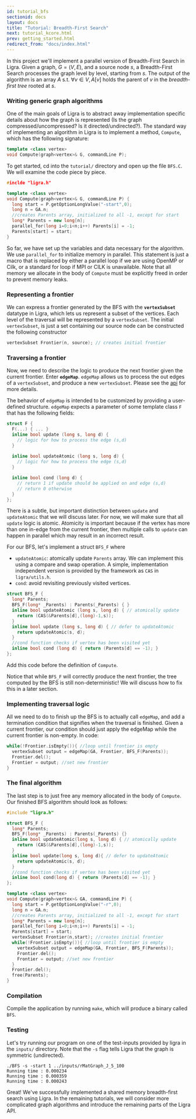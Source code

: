 ```yaml
---
id: tutorial_bfs
sectionid: docs
layout: docs
title: "Tutorial: Breadth-First Search"
next: tutorial_kcore.html
prev: getting_started.html
redirect_from: "docs/index.html"
---
```


In this project we'll implement a parallel version of Breadth-First Search in 
Ligra. Given a graph, $G = (V,E)$, and a source node $s$, a Breadth-First Search 
processes the graph level by level, starting from $s$. The output of the 
algorithm is an array $A$ s.t. $\forall v \in V, A[v]$ holds the parent of $v$ in 
the *breadth-first tree* rooted at $s$. 

### Writing generic graph algorithms

One of the main goals of Ligra is to abstract away implementation specific details
about how the graph is represented (Is the graph compressed/uncompressed? Is it
directed/undirected?). The standard way of implementing an algorithm in Ligra is 
to implement a method, `Compute`, which has the following signature: 

``` cpp
template <class vertex>
void Compute(graph<vertex>& G, commandLine P);
```

To get started, cd into the `tutorial/` directory and open up the file `BFS.C`. 
We will examine the code piece by piece.

``` cpp
#inclde "ligra.h"

template <class vertex>
void Compute(graph<vertex>& G, commandLine P) {
  long start = P.getOptionLongValue("-start",0);
  long n = GA.n;
  //creates Parents array, initialized to all -1, except for start
  long* Parents = new long[n];
  parallel_for(long i=0;i<n;i++) Parents[i] = -1;
  Parents[start] = start;
}
```

So far, we have set up the variables and data necessary for the algorithm. 
We use `parallel_for` to initialize memory in parallel. This statement 
is just a macro that is replaced by either a parallel loop if we are using 
OpenMP or Cilk, or a standard for loop if MPI or CILK is unavailable. Note that 
all memory we allocate in the body of `Compute`  must be explicitly freed 
in order to prevent memory leaks.

### Representing a frontier

We can express a frontier generated by the BFS with the **`vertexSubset`** 
datatype in Ligra, which lets us represent a subset of the vertices. Each level 
of the  traversal will be represented by a `vertexSubset`. The initial 
`vertexSubset`, is just a set containing our source node can be constructed 
the following constructor

``` cpp
vertexSubset Frontier(n, source); // creates initial frontier
```

### Traversing a frontier

Now, we need to describe the logic to produce the next frontier given the current 
frontier. Enter **`edgeMap`**. `edgeMap` allows us to process the out edges of a 
`vertexSubset`, and produce a new `vertexSubset`. Please see the 
[api](/ligra/docs/api.html#edgemap)  for more details.

The behavior of `edgeMap` is intended to be customized by providing a 
user-defined structure. `edgeMap` expects a parameter of some template class 
`F` that has the following fields: 

``` cpp
struct F {
  F(...) { ... }
  inline bool update (long s, long d) {
    // logic for how to process the edge (s,d)
  }
  
  inline bool updateAtomic (long s, long d) {
    // logic for how to process the edge (s,d)
  }

  inline bool cond (long d) {
    // return 1 if update should be applied on and edge (s,d) 
    // return 0 otherwise
  }
};
```

There is a subtle, but important distinction between `update` and `updateAtomic` that
we will discuss later. For now, we will make sure that all `update` logic is atomic. 
Atomicity is important because if the vertex has more than one in-edge from the current 
frontier, then multiple calls to `update` can happen in parallel which may result in 
an incorrect result.

For our BFS, let's implement a struct `BFS_F` where

- `updateAtomic`: atomically update `Parents` array. We can implement this using a
  compare and swap operation. A simple, implementation independent version
  is provided by the framework as `CAS` in `ligra/utils.h`.  
- `cond`: avoid revisiting previously visited vertices.

``` cpp
struct BFS_F {
  long* Parents;
  BFS_F(long* _Parents) : Parents(_Parents) { }
  inline bool updateAtomic (long s, long d) { // atomically update
    return (CAS(&Parents[d],(long)-1,s));
  }
  inline bool update (long s, long d) { // defer to updateAtomic
    return updateAtomic(s, d);
  }
  //cond function checks if vertex has been visited yet
  inline bool cond (long d) { return (Parents[d] == -1); }
};
```

Add this code before the definition of `Compute`. 

Notice that while `BFS_F` will correctly produce the next frontier, the tree computed 
by the BFS is still non-deterministic! We will discuss how to fix this in a later section.

### Implementing traversal logic

All we need to do to finish up the BFS is to actually call `edgeMap`, and
add a termination condition that signifies when the traversal is finished. Given
a current frontier, our condition should just apply the edgeMap while the current
frontier is non-empty. In code:

``` cpp
while(!Frontier.isEmpty()){ //loop until frontier is empty
  vertexSubset output = edgeMap(GA, Frontier, BFS_F(Parents));
  Frontier.del();
  Frontier = output; //set new frontier
}
```

### The final algorithm

The last step is to just free any memory allocated in the body of `Compute`. Our
finished BFS algorithm should look as follows:

``` cpp
#include "ligra.h"

struct BFS_F {
  long* Parents;
  BFS_F(long* _Parents) : Parents(_Parents) {}
  inline bool updateAtomic(long s, long d) { // atomically update
    return (CAS(&Parents[d],(long)-1,s));
  }
  inline bool update(long s, long d){ // defer to updateAtomic
    return updateAtomic(s, d);
  }
  //cond function checks if vertex has been visited yet
  inline bool cond(long d) { return (Parents[d] == -1); }
};

template <class vertex>
void Compute(graph<vertex>& GA, commandLine P) {
  long start = P.getOptionLongValue("-r",0);
  long n = GA.n;
  //creates Parents array, initialized to all -1, except for start
  long* Parents = new long[n];
  parallel_for(long i=0;i<n;i++) Parents[i] = -1;
  Parents[start] = start;
  vertexSubset Frontier(n,start); //creates initial frontier
  while(!Frontier.isEmpty()){ //loop until frontier is empty
    vertexSubset output = edgeMap(GA, Frontier, BFS_F(Parents));
    Frontier.del();
    Frontier = output; //set new frontier
  }
  Frontier.del();
  free(Parents);
}
```

### Compilation

Compile the application by running `make`, which will produce a binary called 
`BFS`.

### Testing

Let's try running our program on one of the test-inputs provided by ligra in the `inputs/`
directory. Note that the `-s` flag tells Ligra that the graph is symmetric (undirected). 

``` 
./BFS -s -start 1 ../inputs/rMatGraph_J_5_100
Running time : 0.000234
Running time : 0.000359
Running time : 0.000243
```

Great! We've successfully implemented a shared memory breadth-first search using Ligra. 
In the remaining tutorials, we will consider more complicated graph algorithms and 
introduce the remaining parts of the Ligra API.
